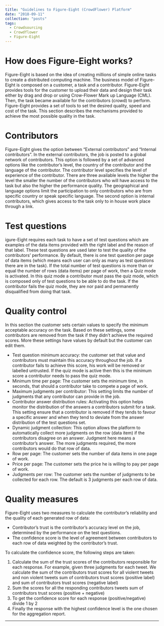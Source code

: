 ```yaml
---
title: "Guidelines to Figure-Eight (CrowdFlower) Platform"
date: "2018-09-11"
collection: "posts"
tags:
  - Crowdsourcing
  - Crowdflower
  - Figure-Eight
---
```


How does Figure-Eight works?
======
Figure-Eight is based on the idea of creating millions of simple online tasks to create a distributed computing machine. The business model of Figure-Eight is composed on a customer, a task and a contributor. Figure-Eight provides tools for the customer to upload their data and design their task either by drag and drop or using Crow-Flower Mark up Language (CML). Then, the task became available for the contributors (crowd) to perform. Figure-Eight provides a set of tools to set the desired quality, speed and cost of the task. This section describes the mechanisms provided to achieve the most possible quality in the task.


Contributors
============
Figure-Eight gives the option between “External contributors” and “Internal contributors”. In the external contributors, the job is posted to a global network of contributors. This option is followed by a set of advanced options like the contributor’s level, the country of the contributor and the language of the contributor.  The contributor level specifies the level of experience of the contributor. There are three available levels the higher the level the smaller the number of the contributors who will have access to the task but also the higher the performance quality. The geographical and language options limit the participation to only contributors who are from specific country or speak specific language. The second option is internal contributors, which gives access to the task only to in house work place through a link.


Test questions
==============
igure-Eight requires each task to have a set of test questions which are examples of the data items provided with the right label and the reason of that label. These test questions are used later to test the quality of the contributors’ performance.  By default, there is one test question per page of data items (which means each user can only as many as test questions there are in the task).  If the total number of test questions is more than or equal the number of rows (data items) per page of work, then a Quiz mode is activated. In this quiz mode a contributor must pass the quiz mode, which is composed only of test questions to be able to do the task. If the contributor fails the quiz mode, they are nor paid and permanently disqualified from doing that task.


Quality control
==============
In this section the customer sets certain values to specify the minimum acceptable accuracy on the task. Based on these settings, some contributors are removed from the task if they didn’t achieve the required scores. More these settings have values by default but the customer can edit them.

* Test question minimum accuracy: the customer set that value and contributors must maintain this accuracy throughout the job. If a contributor fails to achieve this score, his work will be removed or labelled untrusted. If the quiz mode is active then this is the minimum score a contributor needs to pass the quiz mode.
* Minimum time per page: The customer sets the minimum time, in seconds, that should a contributor take to compete a page of work.
* Maximum judgments per contributor: This setting limits the number of judgments that any contributor can provide in the job.
* Contributor answer distribution rules: Activating this option helps monitor the distribution of the answers a contributors submit for a task. This setting ensure that a contributor is removed if they tends to favour a specific answer and when they tend to deviate from the answer distribution of the test questions set.
* Dynamic judgment collection: This option allows the platform to automatically collect more judgments on the row (data item) if the contributors disagree on an answer. Judgment here means a contributor’s answer. The more judgments required, the more contributors would do that row of data.
* Row per page: The customer sets the number of data items in one page of work.
* Price per page: The customer sets the price he is willing to pay per page of work.
* Judgments per row: The customer sets the number of judgments to be collected for each row.  The default is 3 judgments per each row of data.

Quality measures
================
Figure-Eight uses two measures to calculate the contributor’s reliability and the quality of each generated row of data:
* Contributor’s trust is the contributor’s accuracy level on the job, determined by the performance on the test questions.
* The confidence score is the level of agreement between contributors to each row of data weighted by the contributor’s trust.

To calculate the confidence score, the following steps are taken:
1. Calculate the sum of the trust scores of the contributors responsible for each response. For example, given three judgments for each tweet. We calculate the sum of  the contributors trust scores for all violent tweets and non violent tweets sum of contributors trust scores (positive label) and sum of contributors trust scores (negative label)
2. Sum the scores for all the responding contributors tweets sum of contributors trust scores (positive + negative)
3. To get the confidence score for each response (positive/negative) divide 1 by 2
4. Finally the response with the highest confidence level is the one chosen for the aggregation report.
---